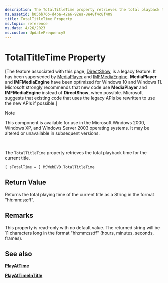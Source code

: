 ```yaml
---
description: The TotalTitleTime property retrieves the total playback time for the current title.
ms.assetid: b05bb76b-d4ba-42e6-92ea-8e48f4c8f409
title: TotalTitleTime Property
ms.topic: reference
ms.date: 4/26/2023
ms.custom: UpdateFrequency5
---
```


# TotalTitleTime Property

\[The feature associated with this page, [DirectShow](/windows/win32/directshow/directshow), is a legacy feature. It has been superseded by [MediaPlayer](/uwp/api/Windows.Media.Playback.MediaPlayer) and [IMFMediaEngine](/windows/win32/api/mfmediaengine/nn-mfmediaengine-imfmediaengine). **MediaPlayer** and **IMFMediaEngine** have been optimized for Windows 10 and Windows 11. Microsoft strongly recommends that new code use **MediaPlayer** and **IMFMediaEngine** instead of **DirectShow**, when possible. Microsoft suggests that existing code that uses the legacy APIs be rewritten to use the new APIs if possible.\]

> [!Note]  
> This component is available for use in the Microsoft Windows 2000, Windows XP, and Windows Server 2003 operating systems. It may be altered or unavailable in subsequent versions.

 

The `TotalTitleTime` property retrieves the total playback time for the current title.

``` syntax
[ sTotalTime = ] MSWebDVD.TotalTitleTime
```

## Return Value

Returns the total playing time of the current title as a String in the format "hh:mm:ss:ff".

## Remarks

This property is read-only with no default value. The returned string will be 11 characters long in the format "hh:mm:ss:ff" (hours, minutes, seconds, frames).

## See also

<dl> <dt>

[**PlayAtTime**](playattime-method.md)
</dt> <dt>

[**PlayAtTimeInTitle**](playattimeintitle-method.md)
</dt> </dl>

 

 



